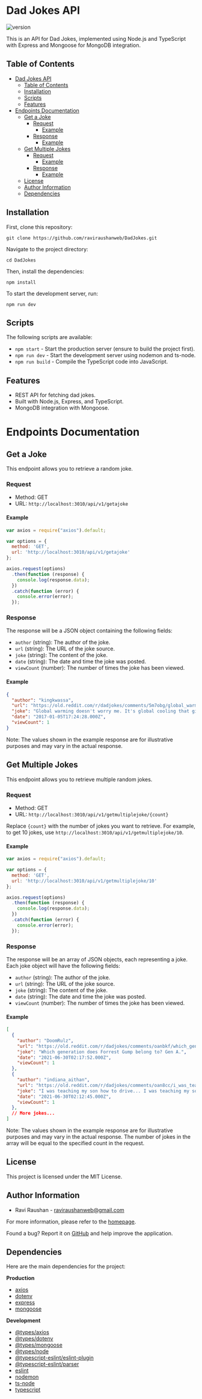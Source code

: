# Dad Jokes API

![version](https://img.shields.io/badge/version-1.0.0-blue)

This is an API for Dad Jokes, implemented using Node.js and TypeScript with Express and Mongoose for MongoDB integration.

## Table of Contents

- [Dad Jokes API](#dad-jokes-api)
  - [Table of Contents](#table-of-contents)
  - [Installation](#installation)
  - [Scripts](#scripts)
  - [Features](#features)
- [Endpoints Documentation](#endpoints-documentation)
  - [Get a Joke](#get-a-joke)
    - [Request](#request)
      - [Example](#example)
    - [Response](#response)
      - [Example](#example-1)
  - [Get Multiple Jokes](#get-multiple-jokes)
    - [Request](#request-1)
      - [Example](#example-2)
    - [Response](#response-1)
      - [Example](#example-3)
  - [License](#license)
  - [Author Information](#author-information)
  - [Dependencies](#dependencies)

## Installation

First, clone this repository:

```
git clone https://github.com/raviraushanweb/DadJokes.git
```

Navigate to the project directory:

```
cd DadJokes
```

Then, install the dependencies:

```
npm install
```

To start the development server, run:

```
npm run dev
```

## Scripts

The following scripts are available:

- `npm start` - Start the production server (ensure to build the project first).
- `npm run dev` - Start the development server using nodemon and ts-node.
- `npm run build` - Compile the TypeScript code into JavaScript.

## Features

- REST API for fetching dad jokes.
- Built with Node.js, Express, and TypeScript.
- MongoDB integration with Mongoose.

# Endpoints Documentation

## Get a Joke

This endpoint allows you to retrieve a random joke.

### Request

- Method: GET
- URL: `http://localhost:3010/api/v1/getajoke`

#### Example

```javascript
var axios = require("axios").default;

var options = {
  method: 'GET',
  url: 'http://localhost:3010/api/v1/getajoke'
};

axios.request(options)
  .then(function (response) {
    console.log(response.data);
  })
  .catch(function (error) {
    console.error(error);
  });
```

### Response

The response will be a JSON object containing the following fields:

- `author` (string): The author of the joke.
- `url` (string): The URL of the joke source.
- `joke` (string): The content of the joke.
- `date` (string): The date and time the joke was posted.
- `viewCount` (number): The number of times the joke has been viewed.

#### Example

```json
{
  "author": "kingkwassa",
  "url": "https://old.reddit.com/r/dadjokes/comments/5m7obg/global_warming_doesnt_worry_me/",
  "joke": "Global warming doesn't worry me. It's global cooling that gives me shivers.",
  "date": "2017-01-05T17:24:28.000Z",
  "viewCount": 1
}
```

Note: The values shown in the example response are for illustrative purposes and may vary in the actual response.

## Get Multiple Jokes

This endpoint allows you to retrieve multiple random jokes.

### Request

- Method: GET
- URL: `http://localhost:3010/api/v1/getmultiplejoke/{count}`

Replace `{count}` with the number of jokes you want to retrieve. For example, to get 10 jokes, use `http://localhost:3010/api/v1/getmultiplejoke/10`.

#### Example

```javascript
var axios = require("axios").default;

var options = {
  method: 'GET',
  url: 'http://localhost:3010/api/v1/getmultiplejoke/10'
};

axios.request(options)
  .then(function (response) {
    console.log(response.data);
  })
  .catch(function (error) {
    console.error(error);
  });
```

### Response

The response will be an array of JSON objects, each representing a joke. Each joke object will have the following fields:

- `author` (string): The author of the joke.
- `url` (string): The URL of the joke source.
- `joke` (string): The content of the joke.
- `date` (string): The date and time the joke was posted.
- `viewCount` (number): The number of times the joke has been viewed.

#### Example

```json
[
  {
    "author": "DoomRulz",
    "url": "https://old.reddit.com/r/dadjokes/comments/oanbkf/which_generation_does_forrest_gump_belong_to/",
    "joke": "Which generation does Forrest Gump belong to? Gen A.",
    "date": "2021-06-30T02:17:52.000Z",
    "viewCount": 1
  },
  {
    "author": "indiana_aithan",
    "url": "https://old.reddit.com/r/dadjokes/comments/oan8cc/i_was_teaching_my_son_how_to_drive/",
    "joke": "I was teaching my son how to drive... I was teaching my son how to drive in a church parking lot and he was going nuts having a good time when one of the sisters came out and said 'Nun of us are as excited as y'all are'",
    "date": "2021-06-30T02:12:45.000Z",
    "viewCount": 1
  },
  // More jokes...
]
```

Note: The values shown in the example response are for illustrative purposes and may vary in the actual response. The number of jokes in the array will be equal to the specified count in the request.

## License

This project is licensed under the MIT License.

## Author Information

- Ravi Raushan - [raviraushanweb@gmail.com](mailto:raviraushanweb@gmail.com)

For more information, please refer to the [homepage](https://github.com/raviraushanweb/DadJokes#readme).

Found a bug? Report it on [GitHub](https://github.com/raviraushanweb/DadJokes/issues) and help improve the application.

## Dependencies

Here are the main dependencies for the project:

**Production**

- [axios](https://www.npmjs.com/package/axios)
- [dotenv](https://www.npmjs.com/package/dotenv)
- [express](https://www.npmjs.com/package/express)
- [mongoose](https://www.npmjs.com/package/mongoose)

**Development**

- [@types/axios](https://www.npmjs.com/package/@types/axios)
- [@types/dotenv](https://www.npmjs.com/package/@types/dotenv)
- [@types/mongoose](https://www.npmjs.com/package/@types/mongoose)
- [@types/node](https://www.npmjs.com/package/@types/node)
- [@typescript-eslint/eslint-plugin](https://www.npmjs.com/package/@typescript-eslint/eslint-plugin)
- [@typescript-eslint/parser](https://www.npmjs.com/package/@typescript-eslint/parser)
- [eslint](https://www.npmjs.com/package/eslint)
- [nodemon](https://www.npmjs.com/package/nodemon)
- [ts-node](https://www.npmjs.com/package/ts-node)
- [typescript](https://www.npmjs.com/package/typescript)
